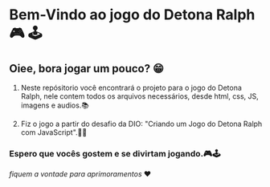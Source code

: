 # Bem-Vindo ao jogo do Detona Ralph 🎮 🕹️

## Oiee, bora jogar um pouco? 😁

1. Neste repósitorio você encontrará o projeto para o jogo do Detona Ralph, nele contem todos os arquivos necessários, desde html, css, JS, imagens e audios.📚

2. Fiz o jogo a partir do desafio da DIO: "Criando um Jogo do Detona Ralph com JavaScript".👨‍💻

 ### Espero que vocês gostem e se divirtam jogando.🎮🕹️

 *fiquem a vontade para aprimoramentos* ❤️
